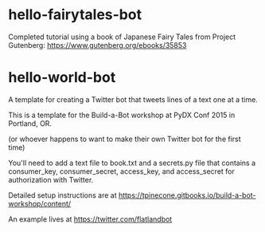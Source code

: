 # hello-fairytales-bot

Completed tutorial using a book of Japanese Fairy Tales from Project Gutenberg: https://www.gutenberg.org/ebooks/35853


# hello-world-bot
A template for creating a Twitter bot that tweets lines of a text one at a time.

This is a template for the Build-a-Bot workshop at PyDX Conf 2015 in Portland, OR.

(or whoever happens to want to make their own Twitter bot for the first time)

You'll need to add a text file to book.txt and a secrets.py file that contains a consumer_key, consumer_secret, access_key, and access_secret for authorization with Twitter.

Detailed setup instructions are at https://tpinecone.gitbooks.io/build-a-bot-workshop/content/

An example lives at https://twitter.com/flatlandbot
